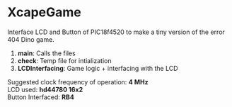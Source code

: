 # XcapeGame
Interface LCD and Button of PIC18f4520 to make a tiny version of the error 404 Dino game.

1. **main**: Calls the files
2. **check**: Temp file for intialization
3. **LCDInterfacing**: Game logic + interfacing with the LCD

Suggested clock frequency of operation: **4 MHz**  
LCD used: **hd44780 16x2**  
Button Interfaced: **RB4**
